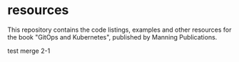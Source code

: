 # resources
This repository contains the code listings, examples and other resources for the book "GitOps and Kubernetes", published by Manning Publications.

test merge 2-1

